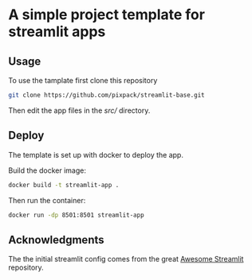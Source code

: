# A simple project template for streamlit apps

## Usage
To use the tamplate first clone this repository

```bash
git clone https://github.com/pixpack/streamlit-base.git
```

Then edit the app files in the *src/* directory.

## Deploy
The template is set up with docker to deploy the app.

Build the docker image:
```bash
docker build -t streamlit-app .
```

Then run the container:
```bash
docker run -dp 8501:8501 streamlit-app
```

## Acknowledgments

The the initial streamlit config comes from the great
[Awesome Streamlit](https://github.com/MarcSkovMadsen/awesome-streamlit) repository.